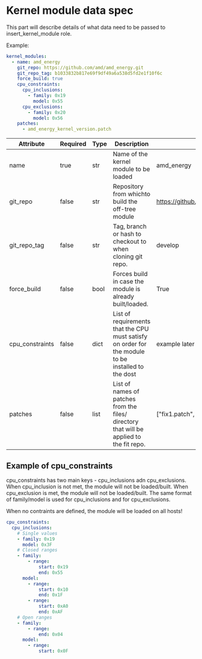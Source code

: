 # Kernel module data spec

This part will describe details of what data need to be passed to insert_kernel_module role.

Example:
```yaml
kernel_modules:
  - name: amd_energy
    git_repo: https://github.com/amd/amd_energy.git
    git_repo_tag: b1033832b817e69f9df49a6a538d5fd2e1f10f6c
    force_build: true
    cpu_constraints:
      cpu_inclusions:
        - family: 0x19
          model: 0x55
      cpu_exclusions:
        - family: 0x20
          model: 0x56
    patches:
      - amd_energy_kernel_version.patch
```


| Attribute       | Required | Type | Description                                                                                        | Example                               |
| --------------- | -------- | ---- | -------------------------------------------------------------------------------------------------- | ------------------------------------- |
| name            | true     | str  | Name of the kernel module to be loaded                                                             | amd_energy                            |
| git_repo        | false    | str  | Repository from whichto build the off-tree module                                                  | https://github.com/amd/amd_energy.git |
| git_repo_tag    | false    | str  | Tag, branch or hash to checkout to when cloning git repo.                                          | develop                               |
| force_build     | false    | bool | Forces build in case the module is already built/loaded.                                           | True                                  |
| cpu_constraints | false    | dict | List of requirements that the CPU must satisfy on order for the module to be installed to the dost | example later                         |
| patches         | false    | list | List of names of patches from the files/ directory that will be applied to the fit repo.           | ["fix1.patch", "fix2.patch"]          |

## Example of cpu_constraints

cpu_constraints has two main keys - cpu_inclusions adn cpu_exclusions.
When cpu_inclusion is not met, the module will not be loaded/built.
When cpu_exclusion is met, the module will not be loaded/built. 
The same format of family/model is used for cpu_inclusions and for cpu_exclusions.

When no contraints are defined, the module will be loaded on all hosts!

```yaml
cpu_constraints:
  cpu_inclusions:
    # Single values
    - family: 0x19
      model: 0x3F
    # Closed ranges
    - family: 
        - range: 
            start: 0x19
            end: 0x55
      model:
        - range:
            start: 0x10
            end: 0x1F
        - range:
            start: 0xA0
            end: 0xAF
    # Open ranges
    - family:
        - range:
            end: 0x04
      model:
        - range:
            start: 0x0F
```